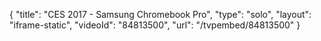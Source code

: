 {
    "title": "CES 2017 - Samsung Chromebook Pro",
    "type": "solo",
    "layout": "iframe-static",
    "videoId": "84813500",
    "url": "\/tvpembed\/84813500"
}